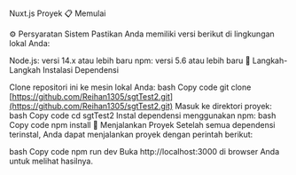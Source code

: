 Nuxt.js Proyek
📋 Memulai

⚙️ Persyaratan Sistem
Pastikan Anda memiliki versi berikut di lingkungan lokal Anda:

Node.js: versi 14.x atau lebih baru
npm: versi 5.6 atau lebih baru
🔧 Langkah-Langkah Instalasi Dependensi

Clone repositori ini ke mesin lokal Anda:
bash
Copy code
git clone [https://github.com/Reihan1305/sgtTest2.git](https://github.com/Reihan1305/sgtTest2.git)
Masuk ke direktori proyek:
bash
Copy code
cd sgtTest2
Instal dependensi menggunakan npm:
bash
Copy code
npm install
🚀 Menjalankan Proyek
Setelah semua dependensi terinstal, Anda dapat menjalankan proyek dengan perintah berikut:

bash
Copy code
npm run dev
Buka http://localhost:3000 di browser Anda untuk melihat hasilnya.

